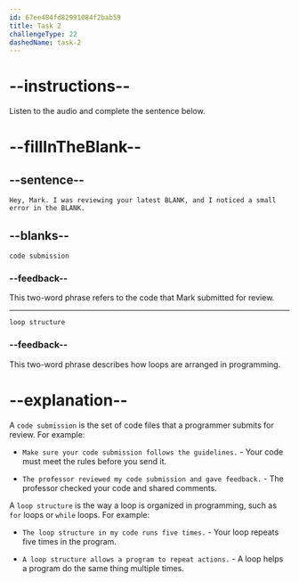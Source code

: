```yaml
---
id: 67ee484fd82991084f2bab59
title: Task 2
challengeType: 22
dashedName: task-2
---
```


<!-- (audio) Sophie: Hey, Mark. I was reviewing your latest code submission, and I noticed a small error in the loop structure. -->

# --instructions--

Listen to the audio and complete the sentence below.

# --fillInTheBlank--

## --sentence--

`Hey, Mark. I was reviewing your latest BLANK, and I noticed a small error in the BLANK.`

## --blanks--

`code submission`

### --feedback--

This two-word phrase refers to the code that Mark submitted for review.

---

`loop structure`

### --feedback--

This two-word phrase describes how loops are arranged in programming.

# --explanation--

A `code submission` is the set of code files that a programmer submits for review. For example:

- `Make sure your code submission follows the guidelines.` - Your code must meet the rules before you send it.

- `The professor reviewed my code submission and gave feedback.` - The professor checked your code and shared comments.

A `loop structure` is the way a loop is organized in programming, such as `for` loops or `while` loops. For example:

- `The loop structure in my code runs five times.` - Your loop repeats five times in the program.

- `A loop structure allows a program to repeat actions.` - A loop helps a program do the same thing multiple times.
